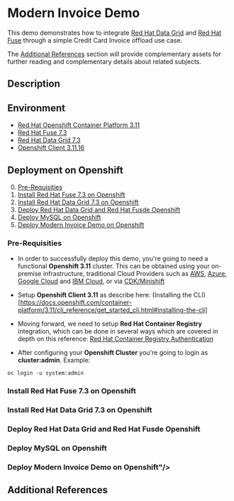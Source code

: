 # Modern Invoice Demo

This demo demonstrates how to integrate [Red Hat Data Grid](https://www.redhat.com/en/technologies/jboss-middleware/data-grid) and [Red Hat Fuse](https://www.redhat.com/en/technologies/jboss-middleware/fuse) through a simple Credit Card Invoice offload use case.

The [Additional References](#additional-references) section will provide complementary assets for further reading and complementary details about related subjects.

## Description

## Environment

- [Red Hat Openshift Container Platform 3.11](https://docs.openshift.com/container-platform/3.11/welcome/index.html)
- [Red Hat Fuse 7.3](https://access.redhat.com/documentation/en-us/red_hat_fuse/7.3/html-single/fuse_on_openshift_guide/index)
- [Red Hat Data Grid 7.3](https://access.redhat.com/documentation/en-us/red_hat_data_grid/7.3/html-single/red_hat_data_grid_for_openshift/index)
- [Openshift Client 3.11.16](https://github.com/openshift/origin/releases/tag/v3.11.0)

## Deployment on Openshift

0. [Pre-Requisities](#deploy-step-0)
1. [Install Red Hat Fuse 7.3 on Openshift](#deploy-step-1)
2. [Install Red Hat Data Grid 7.3 on Openshift](#deploy-step-2)
3. [Deploy Red Hat Data Grid and Red Hat Fusde  Openshift](#deploy-step-3)
4. [Deploy MySQL on Openshift](#deploy-step-4)
5. [Deploy Modern Invoice Demo on Openshift](#deploy-step-5)

### Pre-Requisities <a name="deploy-step-0"/>

* In order to successfully deploy this demo, you're going to need a functional **Openshift 3.11** cluster. This can be obtained using your on-premise infrastructure, traditional Cloud Providers such as [AWS](https://aws.amazon.com/quickstart/architecture/openshift/), [Azure](https://azure.microsoft.com/en-us/services/openshift/), [Google Cloud](https://cloud.google.com/solutions/partners/openshift-on-gcp) and [IBM Cloud](https://cloud.ibm.com/kubernetes/catalog/openshiftcluster), or via [CDK/Minishift](https://developers.redhat.com/products/cdk/overview)

* Setup **Openshift Client 3.11** as describe here: (Installing the CLI)[https://docs.openshift.com/container-platform/3.11/cli_reference/get_started_cli.html#installing-the-cli]

* Moving forward, we need to setup **Red Hat Container Registry** integration, which can be done in several ways which are covered in depth on this reference: [Red Hat Container Registry Authentication](https://access.redhat.com/RegistryAuthentication)

* After configuring your **Openshift Cluster** you're going to login as **cluster:admin**. Example:

```
oc login -u system:admin
```

### Install Red Hat Fuse 7.3 on Openshift <a name="deploy-step-1"/>
### Install Red Hat Data Grid 7.3 on Openshift <a name="deploy-step-2"/>
### Deploy Red Hat Data Grid and Red Hat Fusde  Openshift <a name="deploy-step-3"/>
### Deploy MySQL on Openshift <a name="deploy-step-4"/>
### Deploy Modern Invoice Demo on Openshift"/>

## Additional References <a name="additional-references">
